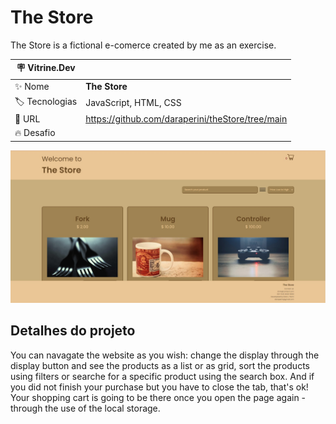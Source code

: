 # The Store

The Store is a fictional e-comerce created by me as an exercise. 

| :placard: Vitrine.Dev |     |
| -------------  | --- |
| :sparkles: Nome        | **The Store**
| :label: Tecnologias | JavaScript, HTML, CSS
| :rocket: URL         | https://github.com/daraperini/theStore/tree/main
| :fire: Desafio     | 

<!-- Inserir imagem com a #vitrinedev ao final do link -->
![](https://raw.githubusercontent.com/daraperini/vitrine-dev/main/the%20store.jpg#vitrinedev)

## Detalhes do projeto

You can navagate the website as you wish: change the display through the display button and see the products as a list or as grid, sort the products using filters or searche for a specific product using the search box.
And if you did not finish your purchase but you have to close the tab, that's ok! Your shopping cart is going to be there once you open the page again - through the use of the local storage.
